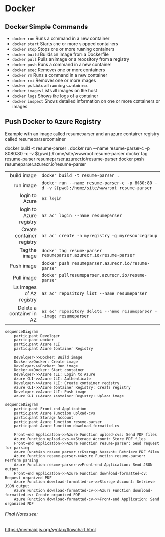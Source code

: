 # Docker

## Docker Simple Commands 

* ``` docker run ```     Runs a command in a new container
* ``` docker start ```   Starts one or more stopped containers
* ``` docker stop ```    Stops one or more running containers
* ``` docker build ```   Builds an image from a Dockerfile
* ``` docker pull ```    Pulls an image or a repository from a registry
* ``` docker push ```    Runs a command in a new container
* ``` docker exec ```    Removes one or more containers
* ``` docker rm ```      Runs a command in a new container
* ``` docker rmi ```     Removes one or more images
* ``` docker ps ```      Lists all running containers
* ``` docker images ```  Lists all images on the host
* ``` docker logs ```    Shows the logs of a container
* ``` docker inspect ``` Shows detailed information on one or more containers or images

## Push Docker to Azure Registry

Example with an image called resumeparser and an azure container registry called resumeparsercontainer

docker build -t resume-parser .
docker run --name resume-parser-c -p 8080:80 -d -v ${pwd}:/home/site/wwwroot resume-parser
docker tag resume-parser resumeparser.azurecr.io/resume-parser 
docker push resumeparser.azurecr.io/resume-parser 


|                           |                                                                                              |  
|--------------------------:|----------------------------------------------------------------------------------------------|
| build image               | `docker build -t resume-parser .`                                                            |
| run image                 | `docker run --name resume-parser-c -p 8080:80 -d -v ${pwd}:/home/site/wwwroot resume-parser` |
| login to Azure            | `az login`                                                                                   |
| login to Azure registry   | `az acr login --name resumeparser`                                                           |
| Create container registry | `az acr create -n myregistry -g myresourcegroup`                                             |
| Tag the image             | `docker tag resume-parser resumeparser.azurecr.io/resume-parser`                             |
| Push image                | `docker push resumeparser.azurecr.io/resume-parser `                                         |
| Pull image                | `docker pullresumeparser.azurecr.io/resume-parser `                                          |
| Ls images of Az registry  | `az acr repository list --name resumeparser`                                                 |
| Delete a container in AZ  | `az acr repository delete --name resumeparser --image resumeparser`                          |



```mermaid
sequenceDiagram
    participant Developer
    participant Docker
    participant Azure CLI
    participant Azure Container Registry
    
    Developer->>Docker: Build image
    Docker->>Docker: Create image
    Developer->>Docker: Run image
    Docker->>Docker: Start container
    Developer->>Azure CLI: Login to Azure
    Azure CLI->>Azure CLI: Authenticate
    Developer->>Azure CLI: Create container registry
    Azure CLI->>Azure Container Registry: Create registry
    Developer->>Azure CLI: Push image
    Azure CLI->>Azure Container Registry: Upload image
```

```mermaid
sequenceDiagram
    participant Front-end Application
    participant Azure Function upload-cvs
    participant Storage Account
    participant Azure Function resume-parser
    participant Azure Function download-formatted-cv
    
    Front-end Application->>Azure Function upload-cvs: Send PDF files
    Azure Function upload-cvs->>Storage Account: Store PDF files
    Front-end Application->>Azure Function resume-parser: Send request for parsing
    Azure Function resume-parser->>Storage Account: Retrieve PDF files
    Azure Function resume-parser->>Azure Function resume-parser: Perform parsing
    Azure Function resume-parser->>Front-end Application: Send JSON output
    Front-end Application->>Azure Function download-formatted-cv: Request organized PDF
    Azure Function download-formatted-cv->>Storage Account: Retrieve JSON output
    Azure Function download-formatted-cv->>Azure Function download-formatted-cv: Create organized PDF
    Azure Function download-formatted-cv->>Front-end Application: Send organized PDF

```


###### Final Notes see:
https://mermaid.js.org/syntax/flowchart.html
